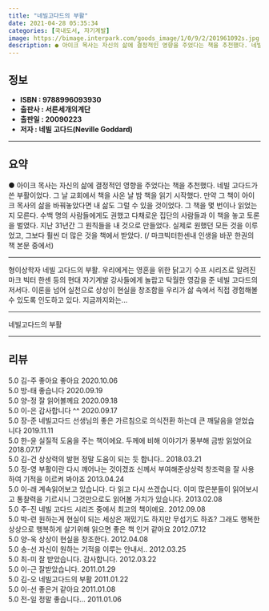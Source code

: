 ```yaml
---
title: "네빌고다드의 부활"
date: 2021-04-28 05:35:34
categories: [국내도서, 자기계발]
image: https://bimage.interpark.com/goods_image/1/0/9/2/201961092s.jpg
description: ● 아이크 목사는 자신의 삶에 결정적인 영향을 주었다는 책을 추천했다. 네빌 고다드가 쓴 부활이었다. 그 날 교회에서 책을 사온 날 밤 책을 읽기 시작했다. 만약 그 책이 아이크 목사의 삶을 바꿔놓았다면 내 삶도 그럴 수 있을 것이었다. 그 책을 몇 번이나 읽었는지 모른다. 수백 명의
---
```


## **정보**

- **ISBN : 9788996093930**
- **출판사 : 서른세개의계단**
- **출판일 : 20090223**
- **저자 : 네빌 고다드(Neville Goddard)**

------



## **요약**

●  아이크 목사는 자신의 삶에 결정적인 영향을 주었다는 책을 추천했다. 네빌 고다드가 쓴 부활이었다. 그 날 교회에서 책을 사온 날 밤 책을 읽기 시작했다. 만약 그 책이 아이크 목사의 삶을 바꿔놓았다면 내 삶도 그럴 수 있을 것이었다. 그 책을 몇 번이나 읽었는지 모른다. 수백 명의 사람들에게도 권했고 다채로운 집단의 사람들과 이 책을 놓고 토론을 벌였다. 지난 31년간 그 원칙들을 내 것으로 만들었다. 실제로 원했던 모든 것을 이루었고, 그보다 훨씬 더 많은 것을 책에서 받았다. (/ 마크빅터한센내 인생을 바꾼 한권의 책 본문 중에서)

------

형이상학자 네빌 고다드의 부활. 우리에게는 영혼을 위한 닭고기 수프 시리즈로 알려진 마크 빅터 한센 등의 현대 자기계발 강사들에게 놀랍고 탁월한 영감을 준 네빌 고다드의 저서다. 이론을 넘어 실천으로 상상이 현실을 창조함을 우리가 삶 속에서 직접 경험해볼 수 있도록 인도하고 있다. 지금까지와는... 

------


네빌고다드의 부활 

------


## **리뷰** 

5.0 김-주 좋아요 좋아요  2020.10.06 <br/>5.0 방-태 좋습니다 2020.09.19 <br/>5.0 양-정 잘 읽어볼께요 2020.09.18 <br/>5.0 이-은 감사합니다 ^^ 2020.09.17 <br/>5.0 장-준 네빌고다드 선생님의 좋은 가르침으로 의식전환 하는데 큰 깨달음을 얻었습니다  2019.11.11 <br/>5.0 한-윤 실질적 도움을 주는 책이에요. 두께에 비해 이야기가 풍부해 금방 읽었어요 2018.07.17 <br/>5.0 김-건 상상력의 발현 정말 도움이 되는 듯 합니다.. 2018.03.21 <br/>5.0 정-영 부활이란 다시 깨어나는 것이겠죠 신께서 부여해준상상력 창조력을 잘 사용하여 기적을 이르켜 봐야죠 2013.04.24 <br/>5.0 이-래 계속읽어보고 있습니다. 다 읽고 다시 쓰겠습니다. 이미 많은분들이 읽어보시고 통찰력을 기르시니 그것만으로도 읽어볼 가치가 있습니다. 2013.02.08 <br/>5.0 주-진 네빌 고다드 시리즈 중에서 최고의 책이에요. 2012.09.08 <br/>5.0 박-련 원하는게 현실이 되는 세상은 재밌기도 하지만 무섭기도 하죠? 그래도 행복한 상상으로 행복하게 살기위해 읽으면 좋은 책 인거 같아요 2012.07.12 <br/>5.0 양-욱 상상이 현실을 창조한다. 2012.04.08 <br/>5.0 송-선 자신이 원하는 기적을 이루는 안내서.. 2012.03.25 <br/>5.0 최-미 잘 받았습니다. 감사합니다. 2012.03.22 <br/>5.0 이-근 잘받았습니다.  2011.01.29 <br/>5.0 김-오 네빌고다드의 부활 2011.01.22 <br/>5.0 이-선 좋은거 같아요 2011.01.08 <br/>5.0 전-일 정말 좋습니다...  2011.01.06 <br/>